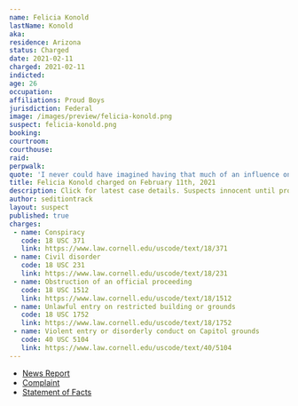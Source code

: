 ```yaml
---
name: Felicia Konold
lastName: Konold
aka:
residence: Arizona
status: Charged
date: 2021-02-11
charged: 2021-02-11
indicted:
age: 26
occupation:
affiliations: Proud Boys
jurisdiction: Federal
image: /images/preview/felicia-konold.png
suspect: felicia-konold.png
booking:
courtroom:
courthouse:
raid:
perpwalk:
quote: 'I never could have imagined having that much of an influence on the events that unfolded today'
title: Felicia Konold charged on February 11th, 2021
description: Click for latest case details. Suspects innocent until proven guilty.
author: seditiontrack
layout: suspect
published: true
charges:
 - name: Conspiracy
   code: 18 USC 371
   link: https://www.law.cornell.edu/uscode/text/18/371
 - name: Civil disorder
   code: 18 USC 231
   link: https://www.law.cornell.edu/uscode/text/18/231
 - name: Obstruction of an official proceeding
   code: 18 USC 1512
   link: https://www.law.cornell.edu/uscode/text/18/1512
 - name: Unlawful entry on restricted building or grounds
   code: 18 USC 1752
   link: https://www.law.cornell.edu/uscode/text/18/1752
 - name: Violent entry or disorderly conduct on Capitol grounds
   code: 40 USC 5104
   link: https://www.law.cornell.edu/uscode/text/40/5104
---
```

- [News Report](https://www.washingtonpost.com/local/legal-issues/kansas-city-proud-boys-charged-capitol-riots/2021/02/11/389d47b6-6c73-11eb-9ead-673168d5b874_story.html)
- [Complaint](https://www.justice.gov/usao-dc/case-multi-defendant/file/1366446/download)
- [Statement of Facts](https://extremism.gwu.edu/sites/g/files/zaxdzs2191/f/Colon%20Kuehne%20F%20Konold%20C%20Konold%20Criminal%20Complaint.pdf)
